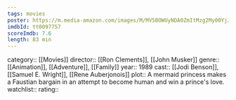 ```yaml
---
tags: movies
poster: https://m.media-amazon.com/images/M/MV5BOWUyNDA0ZmItMzg2My00YjJhLTk1N2QtYTAxYTc0NzMzNDI0XkEyXkFqcGdeQXVyMTI5NzUyMTIz._V1_SX300.jpg
imdbId: tt0097757
scoreImdb: 7.6
length: 83 min
---
```


category:: [[Movies]]
director:: [[Ron Clements]], [[John Musker]]
genre:: [[Animation]], [[Adventure]], [[Family]]
year:: 1989
cast:: [[Jodi Benson]], [[Samuel E. Wright]], [[Rene Auberjonois]]
plot:: A mermaid princess makes a Faustian bargain in an attempt to become human and win a prince's love.
watchlist::
rating::
